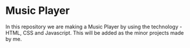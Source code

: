 # Music Player 
In this repository we are making a Music Player by using the technology - HTML, CSS and Javascript.
This will be added as the minor projects made by me.